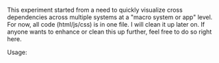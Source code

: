 This experiment started from a need to quickly visualize cross dependencies across multiple systems at a "macro system or app" level. 
For now, all code (html/js/css) is in one file. I will clean it up later on. If anyone wants to enhance or clean this up further, feel free to do so right here. 

Usage:
